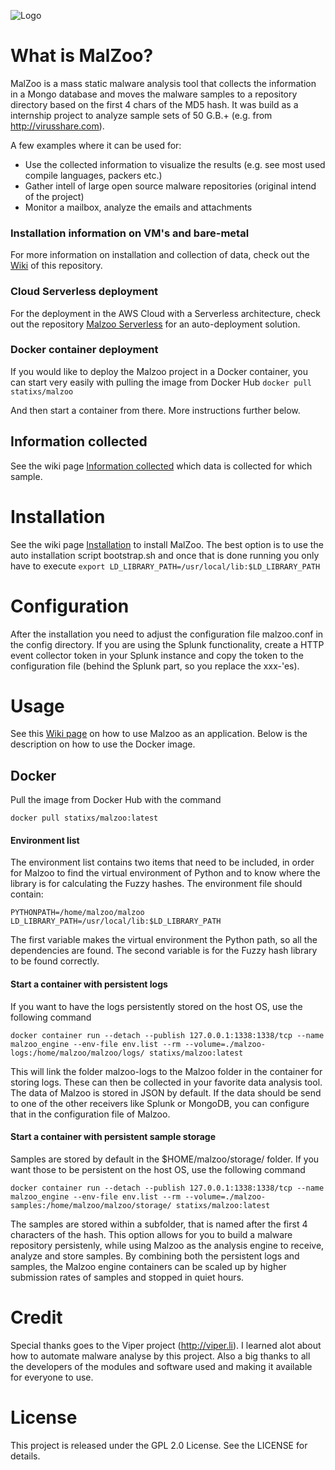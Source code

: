 ![Logo](https://cloud.githubusercontent.com/assets/7534191/22924310/eb6d8948-f2a4-11e6-98f6-61125f34f075.png)
# What is MalZoo?
MalZoo is a mass static malware analysis tool that collects the information in a Mongo database
and moves the malware samples to a repository directory based on the first 4 chars of the MD5 hash.
It was build as a internship project to analyze sample sets of 50 G.B.+ (e.g. from http://virusshare.com).

A few examples where it can be used for:
- Use the collected information to visualize the results (e.g. see most used compile languages, packers etc.)
- Gather intell of large open source malware repositories (original intend of the project)
- Monitor a mailbox, analyze the emails and attachments

### Installation information on VM's and bare-metal
For more information on installation and collection of data, check out the [Wiki](https://github.com/nheijmans/malzoo/wiki/Welcome-to-the-MalZoo-wiki!) of this repository. 

### Cloud Serverless deployment
For the deployment in the AWS Cloud with a Serverless architecture, check out the repository [Malzoo Serverless](https://github.com/nheijmans/malzoo_serverless) for an auto-deployment solution.

### Docker container deployment
If you would like to deploy the Malzoo project in a Docker container, you can start very easily with pulling the image from Docker Hub 
```docker pull statixs/malzoo```

And then start a container from there. More instructions further below.

## Information collected
See the wiki page [Information collected](https://github.com/nheijmans/MalZoo/wiki/Collected-data) which data is collected for which sample.

# Installation
See the wiki page [Installation](https://github.com/nheijmans/MalZoo/wiki/Installation-and-configuration) to install MalZoo. The best option is to use the auto installation script bootstrap.sh and once that is done running you only have to execute ```export LD_LIBRARY_PATH=/usr/local/lib:$LD_LIBRARY_PATH```

# Configuration
After the installation you need to adjust the configuration file malzoo.conf in the config directory. If you are using the Splunk functionality, create a HTTP event collector token in your Splunk instance and copy the token to the configuration file (behind the Splunk part, so you replace the xxx-'es). 

# Usage
See this [Wiki page](https://github.com/nheijmans/MalZoo/wiki/Installation-and-configuration#usage) on how to use Malzoo as an application. Below is the description on how to use the Docker image.

## Docker
Pull the image from Docker Hub with the command 

```
docker pull statixs/malzoo:latest
```

#### Environment list
The environment list contains two items that need to be included, in order for Malzoo to find the virtual environment of Python and to know where the library is for calculating the Fuzzy hashes. The environment file should contain:

```
PYTHONPATH=/home/malzoo/malzoo
LD_LIBRARY_PATH=/usr/local/lib:$LD_LIBRARY_PATH
```

The first variable makes the virtual environment the Python path, so all the dependencies are found. The second variable is for the Fuzzy hash library to be found correctly.

#### Start a container with persistent logs
If you want to have the logs persistently stored on the host OS, use the following command 

```
docker container run --detach --publish 127.0.0.1:1338:1338/tcp --name malzoo_engine --env-file env.list --rm --volume=./malzoo-logs:/home/malzoo/malzoo/logs/ statixs/malzoo:latest
```

This will link the folder malzoo-logs to the Malzoo folder in the container for storing logs. These can then be collected in your favorite data analysis tool. The data of Malzoo is stored in JSON by default. If the data should be send to one of the other receivers like Splunk or MongoDB, you can configure that in the configuration file of Malzoo.

#### Start a container with persistent sample storage
Samples are stored by default in the $HOME/malzoo/storage/ folder. If you want those to be persistent on the host OS, use the following command 

```
docker container run --detach --publish 127.0.0.1:1338:1338/tcp --name malzoo_engine --env-file env.list --rm --volume=./malzoo-samples:/home/malzoo/malzoo/storage/ statixs/malzoo:latest
```

The samples are stored within a subfolder, that is named after the first 4 characters of the hash. This option allows for you to build a malware repository persistenly, while using Malzoo as the analysis engine to receive, analyze and store samples. By combining both the persistent logs and samples, the Malzoo engine containers can be scaled up by higher submission rates of samples and stopped in quiet hours.


# Credit
Special thanks goes to the Viper project (http://viper.li). I learned alot about how to automate malware analyse by this project.
Also a big thanks to all the developers of the modules and software used and making it available for everyone to use.

# License
This project is released under the GPL 2.0 License. See the LICENSE for details.
